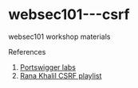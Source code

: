 # websec101---csrf
websec101 workshop materials

References
1. [Portswigger labs](https://portswigger.net/web-security/all-labs)
2. [Rana Khalil CSRF playlist](https://www.youtube.com/playlist?list=PLuyTk2_mYISJxFXJDdkDZjXD4K1yl3NFU)

